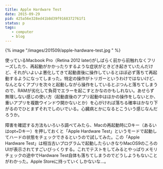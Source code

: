```yaml
---
title: Apple Hardware Test
date: 2015-09-29
pid: 425a56e328ed41b8d39f9168372761f1
status: p
tags:
   - computer
   - blog
---
```


{% image "/images/201509/apple-hardware-test.jpg  " %}

使っているMacbook Pro（Retina 2012 later)がしばらく前から前触れなくフリーズしたり、再起動がかかったりするような症状がときどき起きていたんだけど、それがいよいよ悪化してきて起動直後に操作しているとほぼ必ず落ちて再起動するようになってしまった。特定の操作がトリガーというわけではないけど、なんとなくアプリを次々と起動しながら操作をしているとぷつんと落ちてしまうので、RAMが劣化して負荷でエラーを起こすとかなのかもしれない。あせらず無理しない感じの使い方（起動直後のアプリ起動中はほかの操作をしないとか、重いアプリを複数ウインドウ開かないとか）を心がければ落ちる確率はかなり下がるのでひとまずそれでしのいでいる。心臓病とかになるとこういう感じなんだろうか。

障害を確認する方法もいろいろ調べてみたら、Macの再起動時にDキー（あるいはopt+Dキー）を押しておくと「Apple Hardware Test」というモードで起動してハードの状態をチェックできるというので試してみた。この「Apple Hardware Test」は相当古いプログラムで起動したらいきなりMacOS9のころのUIが表示されてすごいびっくりする。これでテストをしてみるとやっぱりメモリチェックの途中でHardware Test自体も落ちてしまうのでどうしようもないことがわかった。Apple Storeに持っていくしかないな…。